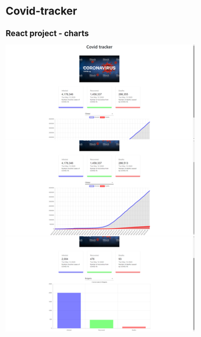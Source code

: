 # Covid-tracker

## React project - charts

![Main Covid tracker](./covid-tracker/src/images/project-images/covid-tracker-main.png)
![Global Covid chart](./covid-tracker/src/images/project-images/covid-tracker-global.png)
![Bulgaria Covid chart](./covid-tracker/src/images/project-images/covid-tracker-bulgaria.png)